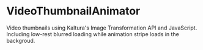 # VideoThumbnailAnimator
Video thumbnails using Kaltura's Image Transformation API and JavaScript. Including low-rest blurred loading while animation stripe loads in the backgroud.
